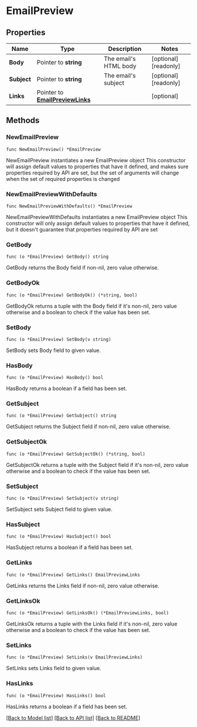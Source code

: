 # EmailPreview

## Properties

Name | Type | Description | Notes
------------ | ------------- | ------------- | -------------
**Body** | Pointer to **string** | The email&#39;s HTML body | [optional] [readonly] 
**Subject** | Pointer to **string** | The email&#39;s subject | [optional] [readonly] 
**Links** | Pointer to [**EmailPreviewLinks**](EmailPreviewLinks.md) |  | [optional] 

## Methods

### NewEmailPreview

`func NewEmailPreview() *EmailPreview`

NewEmailPreview instantiates a new EmailPreview object
This constructor will assign default values to properties that have it defined,
and makes sure properties required by API are set, but the set of arguments
will change when the set of required properties is changed

### NewEmailPreviewWithDefaults

`func NewEmailPreviewWithDefaults() *EmailPreview`

NewEmailPreviewWithDefaults instantiates a new EmailPreview object
This constructor will only assign default values to properties that have it defined,
but it doesn't guarantee that properties required by API are set

### GetBody

`func (o *EmailPreview) GetBody() string`

GetBody returns the Body field if non-nil, zero value otherwise.

### GetBodyOk

`func (o *EmailPreview) GetBodyOk() (*string, bool)`

GetBodyOk returns a tuple with the Body field if it's non-nil, zero value otherwise
and a boolean to check if the value has been set.

### SetBody

`func (o *EmailPreview) SetBody(v string)`

SetBody sets Body field to given value.

### HasBody

`func (o *EmailPreview) HasBody() bool`

HasBody returns a boolean if a field has been set.

### GetSubject

`func (o *EmailPreview) GetSubject() string`

GetSubject returns the Subject field if non-nil, zero value otherwise.

### GetSubjectOk

`func (o *EmailPreview) GetSubjectOk() (*string, bool)`

GetSubjectOk returns a tuple with the Subject field if it's non-nil, zero value otherwise
and a boolean to check if the value has been set.

### SetSubject

`func (o *EmailPreview) SetSubject(v string)`

SetSubject sets Subject field to given value.

### HasSubject

`func (o *EmailPreview) HasSubject() bool`

HasSubject returns a boolean if a field has been set.

### GetLinks

`func (o *EmailPreview) GetLinks() EmailPreviewLinks`

GetLinks returns the Links field if non-nil, zero value otherwise.

### GetLinksOk

`func (o *EmailPreview) GetLinksOk() (*EmailPreviewLinks, bool)`

GetLinksOk returns a tuple with the Links field if it's non-nil, zero value otherwise
and a boolean to check if the value has been set.

### SetLinks

`func (o *EmailPreview) SetLinks(v EmailPreviewLinks)`

SetLinks sets Links field to given value.

### HasLinks

`func (o *EmailPreview) HasLinks() bool`

HasLinks returns a boolean if a field has been set.


[[Back to Model list]](../README.md#documentation-for-models) [[Back to API list]](../README.md#documentation-for-api-endpoints) [[Back to README]](../README.md)


